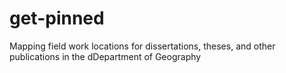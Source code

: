 # get-pinned
Mapping field work locations for dissertations, theses, and other  publications in the dDepartment of Geography
